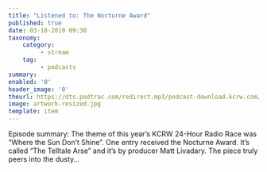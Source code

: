 ```yaml
---
title: "Listened to: The Nocturne Award"
published: true
date: 03-10-2019 09:30
taxonomy:
    category:
         - stream
    tag:
         - podcasts
summary:
enabled: '0'
header_image: '0'
theurl: https://dts.podtrac.com/redirect.mp3/podcast-download.kcrw.com/kcrw/audio/podcast/etc/nw/KCRW-nocturne-the_nocturne_award-190924.mp3
image: artwork-resized.jpg
template: item
---
```

 
Episode summary: The theme of this year’s KCRW 24-Hour Radio Race was “Where the Sun Don’t Shine”. One entry received the Nocturne Award. It’s called “The Telltale Arse” and it’s by producer Matt Livadary. The piece truly peers into the dusty…
